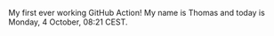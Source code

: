 My first ever working GitHub Action!
My name is Thomas and today is Monday, 4 October, 08:21 CEST. 
